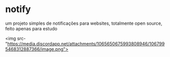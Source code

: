 # notify
um projeto simples de notificações para websites, totalmente open source, feito apenas para estudo

<img src-"https://media.discordapp.net/attachments/1065650675993808946/1067995468312887366/image.png">
